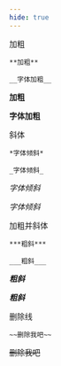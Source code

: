 ```yaml
---
hide: true
---
```


加粗

```
**加粗**

__字体加粗__
```

**加粗**

**字体加粗**

斜体

```
*字体倾斜*

_字体倾斜_
```

_字体倾斜_

_字体倾斜_

加粗并斜体

```
***粗斜***

___粗斜___
```

**_粗斜_**

**_粗斜_**

删除线

```
~~删除我吧~~
```

~~删除我吧~~
